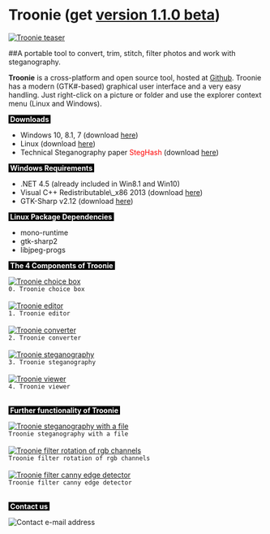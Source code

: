 # Troonie (get <a href="https://github.com/troonie/troonie/releases" target="_blank">version 1.1.0 beta</a>)
<a href="https://raw.githubusercontent.com/troonie/troonie/master/pics/teaser.jpg" target="_blank"><img src="https://raw.githubusercontent.com/troonie/troonie/master/pics/teaser_thumb.jpg" alt="Troonie teaser" target="_blank"/></a>

##A portable tool to convert, trim, stitch, filter photos and work with steganography.

<b>Troonie</b> is a cross-platform and open source tool, hosted at <a href="https://github.com/troonie/troonie" target="_blank">Github</a>. Troonie has a modern (GTK#-based) graphical user interface and a very easy handling. Just right-click on a picture or folder and use the explorer context menu (Linux and Windows).

<p><span style="font-weight: bold;color:white;background-color:black;">&nbsp;Downloads&nbsp;</span></p>
 <ul>
	<li>Windows 10, 8.1, 7 (download <a href="https://github.com/troonie/troonie/releases" target="_blank">here</a>)</li>
	<li>Linux (download <a href="https://github.com/troonie/troonie/releases" target="_blank">here</a>)</li>
	<li>Technical Steganography paper <font color=red>StegHash</font> (download <a href="https://github.com/troonie/troonie/raw/master/pics/StegHash-white-paper.pdf" target="_blank">here</a>)</li>
</ul>

<p><span style="font-weight: bold;color:white;background-color:black;">&nbsp;Windows Requirements&nbsp;</span></p>
 <ul>
	<li>.NET 4.5 (already included in Win8.1 and Win10)</li>
	<li>Visual C++ Redistributable\_x86 2013 (download <a href="https://www.microsoft.com/en-US/download/details.aspx?id=40784" target="_blank">here</a>)</li>
	<li>GTK-Sharp v2.12 (download <a href="https://dl.xamarin.com/GTKforWindows/Windows/gtk-sharp-2.12.44.msi" target="_blank">here</a>)</li>
</ul>
<p><span style="font-weight: bold;color:white;background-color:black;">&nbsp;Linux Package Dependencies&nbsp;</span></p>
 <ul>
	<li>mono-runtime</li>
	<li>gtk-sharp2</li>
	<li>libjpeg-progs</li>
</ul>

<p><span style="font-weight: bold;color:white;background-color:black;">&nbsp;The 4 Components of Troonie&nbsp;</span></p>

<a href="https://raw.githubusercontent.com/troonie/troonie/master/pics/choicebox.png" target="_blank"><img src="https://raw.githubusercontent.com/troonie/troonie/master/pics/choicebox.png" alt="Troonie choice box" target="_blank"/></a>
</br>`0. Troonie choice box`
</br> 
</br>
<a href="https://raw.githubusercontent.com/troonie/troonie/master/pics/editor.png" target="_blank"><img src="https://raw.githubusercontent.com/troonie/troonie/master/pics/editor_thumb.jpg" alt="Troonie editor" target="_blank"/></a>
</br>`1. Troonie editor`
</br> 
</br>
<a href="https://raw.githubusercontent.com/troonie/troonie/master/pics/converter.png" target="_blank"><img src="https://raw.githubusercontent.com/troonie/troonie/master/pics/converter.png" alt="Troonie converter" target="_blank"/></a>
</br>`2. Troonie converter`
</br>
</br>
<a href="https://raw.githubusercontent.com/troonie/troonie/master/pics/steno.png" target="_blank"><img src="https://raw.githubusercontent.com/troonie/troonie/master/pics/steno_thumb.jpg" alt="Troonie steganography" target="_blank"/></a>
</br>`3. Troonie steganography`
</br>
</br>
<a href="https://raw.githubusercontent.com/troonie/troonie/master/pics/viewer.png" target="_blank"><img src="https://raw.githubusercontent.com/troonie/troonie/master/pics/viewer_thumb.jpg" alt="Troonie viewer" target="_blank"/></a>
</br>`4. Troonie viewer`
</br> 
</br>

<p><span style="font-weight: bold;color:white;background-color:black;">&nbsp;Further functionality of Troonie&nbsp;</span></p>

<a href="https://raw.githubusercontent.com/troonie/troonie/master/pics/steno_file.png" target="_blank"><img src="https://raw.githubusercontent.com/troonie/troonie/master/pics/steno_file_thumb.jpg" alt="Troonie steganography with a file" target="_blank"/></a>
</br>`Troonie steganography with a file`
</br> 
</br>
<a href="https://raw.githubusercontent.com/troonie/troonie/master/pics/filter_rgb_channels.png" target="_blank"><img src="https://raw.githubusercontent.com/troonie/troonie/master/pics/filter_rgb_channels_thumb.jpg" alt="Troonie filter rotation of rgb channels" target="_blank"/></a>
</br>`Troonie filter rotation of rgb channels`
</br> 
</br>
<a href="https://raw.githubusercontent.com/troonie/troonie/master/pics/filter_canny.png" target="_blank"><img src="https://raw.githubusercontent.com/troonie/troonie/master/pics/filter_canny_thumb.jpg" alt="Troonie filter canny edge detector" target="_blank"/></a>
</br>`Troonie filter canny edge detector`
</br> 
</br>

<p><span style="font-weight: bold;color:white;background-color:black;">&nbsp;Contact us&nbsp;</span></p>
<img src="https://raw.githubusercontent.com/troonie/troonie/master/pics/info.png" alt="Contact e-mail address"/>
</br>
</br>

